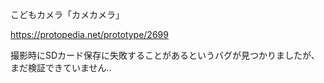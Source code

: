 こどもカメラ「カメカメラ」

https://protopedia.net/prototype/2699


撮影時にSDカード保存に失敗することがあるというバグが見つかりましたが、まだ検証できていません‥

